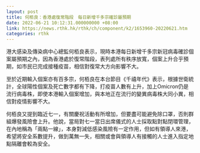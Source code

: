 ```yaml
---
layout: post
title: 何栢良：香港處復常階段　每日新增千多宗確診屬預期
date: 2022-06-21 10:12:31.000000000 +08:00
link: https://news.rthk.hk/rthk/ch/component/k2/1653960-20220621.htm
categories: rthk
---
```


港大感染及傳染病中心總監何栢良表示，現時本港每日新增千多宗新冠病毒確診個案屬預期之內，因為香港處於復常階段，表列處所有秩序放寬，個案上升合乎預期，如市民已完成接種疫苗，相信對復常大方向影響不大。

至於近期輸入個案亦有百多宗，何栢良在本台節目《千禧年代》表示，根據世衛統計，全球陽性個案及死亡數字都有下降，打疫苗人數有上升，加上Omicron仍是流行病毒株，即使本港輸入個案增加，與本地正在流行的變異病毒株大同小異，相信對疫情影響不大。

何栢良又提到臨近七一，有關慶祝活動有所增加，但要盡可能避免除口罩，否則群組爆發風險會上升。他說，當局對七一當日出席儀式的人士採取點對點閉環管理，在內地稱為「兩點一線」，本身對減低感染風險有一定作用，但如有領導人來港，希望將安全系數提升，做到萬無一失，相關或會與領導人有接觸的人士進入指定地點隔離會較為安全。
